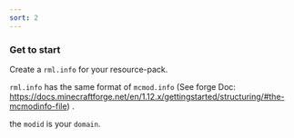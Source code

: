 ```yaml
---
sort: 2
---
```


### Get to start

Create a `rml.info` for your resource-pack.

`rml.info` has the same format of `mcmod.info` (See forge Doc: https://docs.minecraftforge.net/en/1.12.x/gettingstarted/structuring/#the-mcmodinfo-file) .

the `modid` is your `domain`.